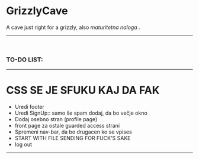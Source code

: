 # GrizzlyCave

A cave just right for a grizzly, also <i>maturitetna naloga </i>.

<hr><br/>
<h3> TO-DO LIST:</h3>
<hr>
<h1> CSS SE JE SFUKU KAJ DA FAK</h1>
<ul>
  <li>Uredi footer</li>
  <li>Uredi SignUp:: samo še spam dodaj, da bo večje okno</li>
  <li>Dodaj osebno stran (profile page) </li>
   <li>front page za ostale guarded access strani</li>
  <li>Spremeni nav-bar, da bo drugacen ko se vpises</li>
  <li>START WITH FILE SENDING FOR FUCK'S SAKE </li>
  <li>log out</li>
</ul>
<hr>
